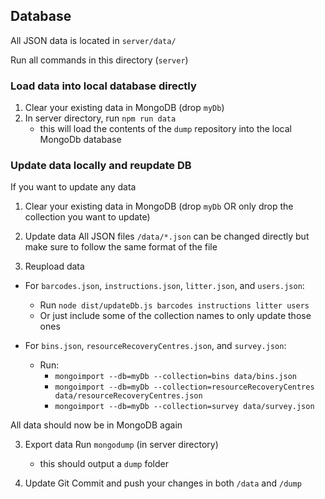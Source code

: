 ## Database
All JSON data is located in `server/data/`

Run all commands in this directory (`server`)


### Load data into local database directly
1. Clear your existing data in MongoDB (drop `myDb`)
2. In server directory, run `npm run data`
    - this will load the contents of the `dump` repository into the local MongoDb database


### Update data locally and reupdate DB
If you want to update any data
1. Clear your existing data in MongoDB (drop `myDb` OR only drop the collection you want to update)
2. Update data
All JSON files `/data/*.json` can be changed directly but make sure to follow the same format of the file

3. Reupload data
- For `barcodes.json`, `instructions.json`, `litter.json`, and `users.json`:
    - Run `node dist/updateDb.js barcodes instructions litter users`
    - Or just include some of the collection names to only update those ones 

- For `bins.json`, `resourceRecoveryCentres.json`, and `survey.json`:
    - Run:
        - `mongoimport --db=myDb --collection=bins data/bins.json`
        - `mongoimport --db=myDb --collection=resourceRecoveryCentres data/resourceRecoveryCentres.json`
        - `mongoimport --db=myDb --collection=survey data/survey.json`

All data should now be in MongoDB again

3. Export data
Run `mongodump` (in server directory)
    - this should output a `dump` folder

4. Update Git
Commit and push your changes in both `/data` and `/dump`
